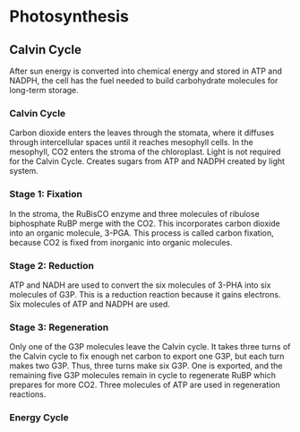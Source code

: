 # Photosynthesis
## Calvin Cycle
After sun energy is converted into chemical energy and stored in ATP and NADPH, the cell has the fuel needed to build carbohydrate molecules for long-term storage.
### Calvin Cycle
Carbon dioxide enters the leaves through the stomata, where it diffuses through intercellular spaces until it reaches mesophyll cells. In the mesophyll, CO2 enters the stroma of the chloroplast. Light is not required for the Calvin Cycle. Creates sugars from ATP and NADPH created by light system.
### Stage 1: Fixation
In the stroma, the RuBisCO  enzyme and three molecules of ribulose biphosphate RuBP merge with the CO2. This incorporates carbon dioxide into an organic molecule, 3-PGA. This process is called carbon fixation, because CO2 is fixed from inorganic into organic molecules.
### Stage 2: Reduction
ATP and NADH are used to convert the six molecules of 3-PHA into six molecules of G3P. This is a reduction reaction because it gains electrons. Six molecules of ATP and NADPH are used.
### Stage 3: Regeneration
Only one of the G3P molecules leave the Calvin cycle. It takes three turns of the Calvin cycle to fix enough net carbon to export one G3P, but each turn makes two G3P. Thus, three turns make six G3P. One is exported, and the remaining five G3P molecules remain in cycle to regenerate RuBP which prepares for more CO2. Three molecules of ATP are used in regeneration reactions.
### Energy Cycle
